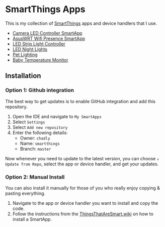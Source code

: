 # SmartThings Apps

This is my collection of [SmartThings](https://www.smartthings.com/) apps and device handlers that I use.

* [Camera LED Controller SmartApp](smartapps/chadly/camera-led-controller.src)
* [AsusWRT Wifi Presence SmartApp](smartapps/chadly/asuswrt-wifi-presence.src)
* [LED Strip Light Controller](smartapps/chadly/led-strip-controller.src)
* [LED Night Lights](smartapps/chadly/led-night-lights.src)
* [Pet Lighting](smartapps/chadly/pet-lighting.src)
* [Baby Temperature Monitor](smartapps/chadly/baby-temperature-monitor.src)

## Installation

### Option 1: Github integration

The best way to get updates is to enable GitHub integration and add this repository.

1. Open the IDE and navigate to `My SmartApps`
2. Select `Settings`
3. Select `Add new repository`
4. Enter the following details:
	* Owner: `chadly`
	* Name: `smartthings`
	* Branch: `master`

Now whenever you need to update to the latest version, you can choose `↓ Update from Repo`, select the app or device handler, and get your updates.

### Option 2: Manual Install

You can also install it manually for those of you who really enjoy copying & pasting everything.

1. Navigate to the app or device handler you want to install and copy the code.
2. Follow the instructions from the [ThingsThatAreSmart.wiki](http://thingsthataresmart.wiki/index.php?title=Using_Custom_Code#Using_a_Custom_SmartApp) on how to install a SmartApp.
